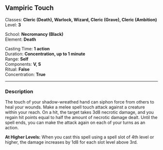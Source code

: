 ## Vampiric Touch

Classes: **Cleric (Death), Warlock, Wizard, Cleric (Grave), Cleric (Ambition)**  
Level: **3**  

School: **Necromancy (Black)**  
Element: **Death**  

Casting Time: **1 action**  
Duration: **Concentration, up to 1 minute**  
Range: **Self**  
Components: **V, S**  
Ritual: **False**  
Concentration: **True**  

------

### Description

The touch of your shadow-wreathed hand can siphon force from others to heal your wounds. Make a melee spell touch attack against a creature within your reach. On a hit, the target takes 3d8 necrotic damage, and you regain hit points equal to half the amount of necrotic damage dealt. Until the spell ends, you can make the attack again on each of your turns as an action.

**At Higher Levels:** When you cast this spell using a spell slot of 4th level or higher, the damage increases by 1d8 for each slot level above 3rd.